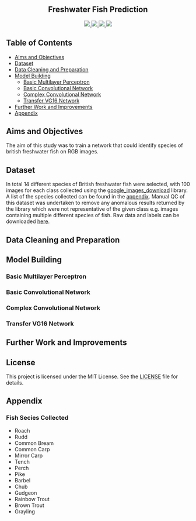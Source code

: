 <h2 align="center"> Freshwater Fish Prediction </h2>


<p align="center">
    <a href="https://www.python.org/doc/" alt="Python 3.8">
        <img src="https://img.shields.io/badge/python-v3.8+-blue.svg" />
    </a>
    <a href="https://github.com/mhaythornthwaite/Freshwater_Fish_Prediction/blob/main/LICENSE.md" alt="Licence">
        <img src="https://img.shields.io/badge/license-MIT-yellow.svg" />
    </a>
    <a href="https://github.com/mhaythornthwaite/Freshwater_Fish_Prediction/commits/main" alt="Commits">
        <img src="https://img.shields.io/github/last-commit/mhaythornthwaite/Freshwater_Fish_Prediction/main" />
    </a>
    <a href="https://github.com/mhaythornthwaite/Freshwater_Fish_Prediction" alt="Activity">
        <img src="https://img.shields.io/badge/contributions-welcome-orange.svg" />
    </a>
</p>



## Table of Contents

<!--ts-->
* [Aims and Objectives](#Aims-and-Objectives)
* [Dataset](#Dataset)
* [Data Cleaning and Preparation](#Data-Cleaning-and-Preparation)
* [Model Building](#Model-Building)
  - [Basic Multilayer Perceptron](#Basic-Multilayer-Perceptron)
  - [Basic Convolutional Network](#Basic-Convolutional-Network)
  - [Complex Convolutional Network](#Deep-Convolutional-Network)
  - [Transfer VG16 Network](#Transfer-VG16-Network)
* [Further Work and Improvements](#Further-Work-and-Improvements)
* [Appendix](#Apendix)
<!--te-->


## Aims and Objectives

The aim of this study was to train a network that could identify species of british freshwater fish on RGB images.


## Dataset

In total 14 different species of British freshwater fish were selected, with 100 images for each class collected using the <a href="https://pypi.org/project/google_images_download/" target="_blank"> google_images_download</a> library. A list of the species collected can be found in the [appendix](#Appendix). Manual QC of this dataset was undertaken to remove any anomalous results returned by the library which were not representative of the given class e.g. images containing multiple different species of fish. Raw data and labels can be downloaded <a href="https://drive.google.com/drive/folders/1Sah-IcSeIR8jjLbR2qDgj3RnovsHxEq3?usp=sharing" target="_blank">here</a>.


## Data Cleaning and Preparation



## Model Building


### Basic Multilayer Perceptron

### Basic Convolutional Network

### Complex Convolutional Network

### Transfer VG16 Network





## Further Work and Improvements



## License

This project is licensed under the MIT License. See the [LICENSE](LICENSE) file for details. 




## Appendix

### Fish Secies Collected

- Roach
- Rudd
- Common Bream
- Common Carp
- Mirror Carp
- Tench
- Perch
- Pike
- Barbel
- Chub
- Gudgeon
- Rainbow Trout
- Brown Trout
- Grayling

